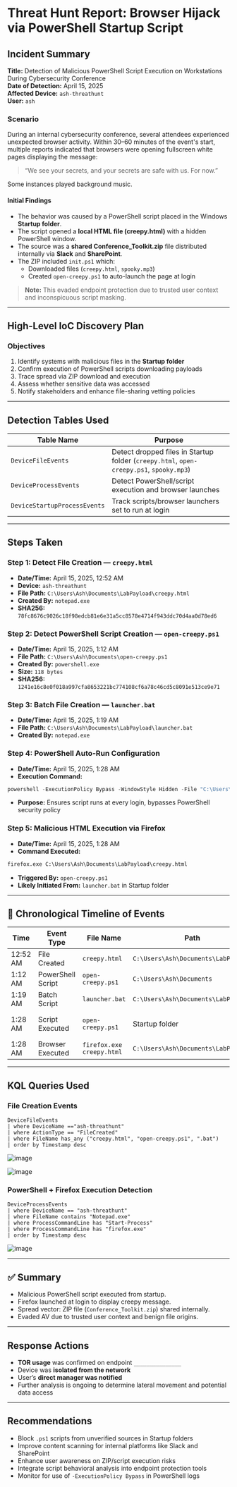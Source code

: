 # Threat Hunt Report: Browser Hijack via PowerShell Startup Script

## Incident Summary

**Title:** Detection of Malicious PowerShell Script Execution on Workstations During Cybersecurity Conference  
**Date of Detection:** April 15, 2025  
**Affected Device:** `ash-threathunt`  
**User:** `ash`  

### Scenario

During an internal cybersecurity conference, several attendees experienced unexpected browser activity. Within 30–60 minutes of the event's start, multiple reports indicated that browsers were opening fullscreen white pages displaying the message:

> “We see your secrets, and your secrets are safe with us. For now.”

Some instances played background music.

#### Initial Findings
- The behavior was caused by a PowerShell script placed in the Windows **Startup folder**.
- The script opened a **local HTML file (creepy.html)** with a hidden PowerShell window.
- The source was a **shared Conference_Toolkit.zip** file distributed internally via **Slack** and **SharePoint**.
- The ZIP included `init.ps1` which:
  - Downloaded files (`creepy.html`, `spooky.mp3`)
  - Created `open-creepy.ps1` to auto-launch the page at login

> **Note:** This evaded endpoint protection due to trusted user context and inconspicuous script masking.

---

## High-Level IoC Discovery Plan

### Objectives
1. Identify systems with malicious files in the **Startup folder**  
2. Confirm execution of PowerShell scripts downloading payloads  
3. Trace spread via ZIP download and execution  
4. Assess whether sensitive data was accessed  
5. Notify stakeholders and enhance file-sharing vetting policies  

---

## Detection Tables Used

| Table Name               | Purpose                                                                 |
|--------------------------|-------------------------------------------------------------------------|
| `DeviceFileEvents`       | Detect dropped files in Startup folder (`creepy.html`, `open-creepy.ps1`, `spooky.mp3`) |
| `DeviceProcessEvents`    | Detect PowerShell/script execution and browser launches                 |
| `DeviceStartupProcessEvents` | Track scripts/browser launchers set to run at login             |

---

##  Steps Taken

###  Step 1: Detect File Creation — `creepy.html`
- **Date/Time:** April 15, 2025, 12:52 AM
- **Device:** `ash-threathunt`
- **File Path:** `C:\Users\Ash\Documents\LabPayload\creepy.html`
- **Created By:** `notepad.exe`
- **SHA256:** `78fc8676c9026c18f98edcb81e6e31a5cc8578e4714f943ddc70d4aa0d78ed6`

###  Step 2: Detect PowerShell Script Creation — `open-creepy.ps1`
- **Date/Time:** April 15, 2025, 1:12 AM
- **File Path:** `C:\Users\Ash\Documents\open-creepy.ps1`
- **Created By:** `powershell.exe`
- **Size:** `118 bytes`
- **SHA256:** `1241e16c8e0f018a997cfa8653221bc774108cf6a78c46cd5c8091e513ce9e71`

###  Step 3: Batch File Creation — `launcher.bat`
- **Date/Time:** April 15, 2025, 1:19 AM
- **File Path:** `C:\Users\Ash\Documents\LabPayload\launcher.bat`
- **Created By:** `notepad.exe`

###  Step 4: PowerShell Auto-Run Configuration
- **Date/Time:** April 15, 2025, 1:28 AM
- **Execution Command:**
```powershell
powershell -ExecutionPolicy Bypass -WindowStyle Hidden -File "C:\Users\Ash\AppData\Roaming\Microsoft\Windows\Start Menu\Programs\Startup\open-creepy.ps1"
```
- **Purpose:** Ensures script runs at every login, bypasses PowerShell security policy

###  Step 5: Malicious HTML Execution via Firefox
- **Date/Time:** April 15, 2025, 1:28 AM
- **Command Executed:**
```cmd
firefox.exe C:\Users\Ash\Documents\LabPayload\creepy.html
```
- **Triggered By:** `open-creepy.ps1`
- **Likely Initiated From:** `launcher.bat` in Startup folder

---

## 📅 Chronological Timeline of Events

| Time          | Event Type        | File Name             | Path                                             | Notes |
|---------------|-------------------|------------------------|--------------------------------------------------|-------|
| 12:52 AM      | File Created       | `creepy.html`         | `C:\Users\Ash\Documents\LabPayload`             | Created via `notepad.exe` |
| 1:12 AM       | PowerShell Script  | `open-creepy.ps1`     | `C:\Users\Ash\Documents`                        | Created via `powershell.exe` |
| 1:19 AM       | Batch Script       | `launcher.bat`        | `C:\Users\Ash\Documents\LabPayload`             | Launch helper |
| 1:28 AM       | Script Executed    | `open-creepy.ps1`     | Startup folder                                   | Auto-execution setup |
| 1:28 AM       | Browser Executed   | `firefox.exe creepy.html` | `C:\Users\Ash\Documents\LabPayload`      | Final payload display |

---


## KQL Queries Used

### File Creation Events
```kql
DeviceFileEvents
| where DeviceName =="ash-threathunt"
| where ActionType == "FileCreated"
| where FileName has_any ("creepy.html", "open-creepy.ps1", ".bat")
| order by Timestamp desc

```

![image](https://github.com/user-attachments/assets/8acd3e26-74cb-440f-9f35-159c42b7106c)


![image](https://github.com/user-attachments/assets/c2d07dca-d0ee-40d8-9ff9-ccf0471b6c08)


### PowerShell + Firefox Execution Detection
```kql
DeviceProcessEvents
| where DeviceName == "ash-threathunt"
| where FileName contains "Notepad.exe"
| where ProcessCommandLine has "Start-Process"
| where ProcessCommandLine has "firefox.exe"
| order by Timestamp desc
```

![image](https://github.com/user-attachments/assets/449a5773-1149-47a8-a6e0-f4455519fcd7)


---
## ✅ Summary

- Malicious PowerShell script executed from startup.
- Firefox launched at login to display creepy message.
- Spread vector: ZIP file (`Conference_Toolkit.zip`) shared internally.
- Evaded AV due to trusted user context and benign file origins.
---

## Response Actions

- **TOR usage** was confirmed on endpoint `_______________`
- Device was **isolated from the network**
- User’s **direct manager was notified**
- Further analysis is ongoing to determine lateral movement and potential data access

---

## Recommendations

- Block `.ps1` scripts from unverified sources in Startup folders
- Improve content scanning for internal platforms like Slack and SharePoint
- Enhance user awareness on ZIP/script execution risks
- Integrate script behavioral analysis into endpoint protection tools
- Monitor for use of `-ExecutionPolicy Bypass` in PowerShell logs
